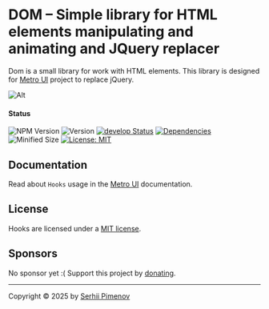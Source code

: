 # DOM – Simple library for HTML elements manipulating and animating and JQuery replacer

 Dom is a small library for work with HTML elements. 
 This library is designed for [Metro UI](https://metroui.org.ua) project to replace jQuery.

![Alt](https://repobeats.axiom.co/api/embed/cf7e2f9a6de90d56f9a6d2c39a28af4b56bcbdbd.svg "Repobeats analytics image")

#### Status
![NPM Version](https://img.shields.io/npm/v/%40olton%2Fdom)
![Version](https://img.shields.io/github/package-json/v/olton/dom)
[![develop Status](https://img.shields.io/badge/status-release-darklime.svg)](https://david-dm.org/olton/dom)
[![Dependencies](https://img.shields.io/badge/Dependencies-none-darklime.svg?style=flat)](https://github.com/olton/dom/blob/master/LICENSE)
![Minified Size](https://img.shields.io/bundlejs/size/dom)
[![License: MIT](https://img.shields.io/badge/License-MIT-blue.svg?style=flat)](https://github.com/olton/dom/blob/master/LICENSE)

## Documentation

Read about `Hooks` usage in the [Metro UI](https://docs-new.metroui.org.ua/libraries/dom) documentation.

## License

Hooks are licensed under a [MIT license](LICENSE).

## Sponsors

No sponsor yet :(
Support this project by [donating](https://www.patreon.com/metroui).

---
Copyright © 2025 by [Serhii Pimenov](https://pimenov.com.ua)